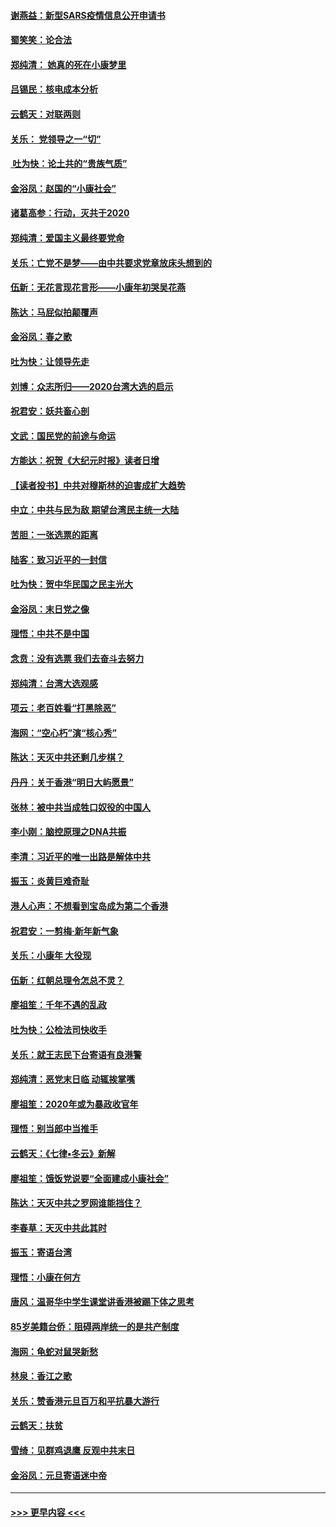 #### [谢燕益：新型SARS疫情信息公开申请书](../pages/nsc993/n11808840.md?t=01211911) 
#### [蜀笑笑：论合法](../pages/nsc993/n11808064.md?t=01211911) 
#### [郑纯清： 她真的死在小康梦里](../pages/nsc993/n11806623.md?t=01211911) 
#### [吕锡民：核电成本分析](../pages/nsc993/n11806284.md?t=01211911) 
#### [云鹤天：对联两则](../pages/nsc993/n11805957.md?t=01211911) 
#### [关乐： 党领导之一“切”](../pages/nsc993/n11804505.md?t=01211911) 
#### [ 吐为快：论土共的“贵族气质”](../pages/nsc993/n11804490.md?t=01211911) 
#### [金浴凤：赵国的“小康社会”](../pages/nsc993/n11804452.md?t=01211911) 
#### [诸葛高参：行动，灭共于2020](../pages/nsc993/n11804120.md?t=01211911) 
#### [郑纯清：爱国主义最终要党命](../pages/nsc993/n11802197.md?t=01211911) 
#### [关乐：亡党不是梦——由中共要求党章放床头想到的](../pages/nsc993/n11802156.md?t=01211911) 
#### [伍新：无花言现花言形——小康年初哭吴花燕](../pages/nsc993/n11800044.md?t=01211911) 
#### [陈达：马屁似拍颠覆声](../pages/nsc993/n11800010.md?t=01211911) 
#### [金浴凤：春之歌](../pages/nsc993/n11797687.md?t=01211911) 
#### [吐为快：让领导先走](../pages/nsc993/n11797512.md?t=01211911) 
#### [刘博：众志所归——2020台湾大选的启示](../pages/nsc993/n11796878.md?t=01211911) 
#### [祝君安：妖共畜心剖](../pages/nsc993/n11794273.md?t=01211911) 
#### [文武：国民党的前途与命运](../pages/nsc993/n11794198.md?t=01211911) 
#### [方能达：祝贺《大纪元时报》读者日增](../pages/nsc993/n11793807.md?t=01211911) 
#### [【读者投书】中共对穆斯林的迫害成扩大趋势](../pages/nsc993/n11791371.md?t=01211911) 
#### [中立：中共与民为敌 期望台湾民主统一大陆](../pages/nsc993/n11790392.md?t=01211911) 
#### [苦胆：一张选票的距离](../pages/nsc993/n11788914.md?t=01211911) 
#### [陆客：致习近平的一封信](../pages/nsc993/n11788867.md?t=01211911) 
#### [吐为快：贺中华民国之民主光大](../pages/nsc993/n11788618.md?t=01211911) 
#### [金浴凤：末日党之像](../pages/nsc993/n11787475.md?t=01211911) 
#### [理悟：中共不是中国](../pages/nsc993/n11787463.md?t=01211911) 
#### [念贲：没有选票  我们去奋斗去努力](../pages/nsc993/n11787398.md?t=01211911) 
#### [郑纯清：台湾大选观感](../pages/nsc993/n11786210.md?t=01211911) 
#### [项云：老百姓看“打黑除恶”](../pages/nsc993/n11785398.md?t=01211911) 
#### [海网：“空心朽”演“核心秀”](../pages/nsc993/n11783874.md?t=01211911) 
#### [陈达：天灭中共还剩几步棋？](../pages/nsc993/n11783719.md?t=01211911) 
#### [丹丹：关于香港“明日大屿愿景”](../pages/nsc993/n11783273.md?t=01211911) 
#### [张林：被中共当成牲口奴役的中国人](../pages/nsc993/n11782397.md?t=01211911) 
#### [李小刚：脑控原理之DNA共振](../pages/nsc993/n11780962.md?t=01211911) 
#### [李清：习近平的唯一出路是解体中共](../pages/nsc993/n11780866.md?t=01211911) 
#### [振玉：炎黄巨难奇耻](../pages/nsc993/n11779632.md?t=01211911) 
#### [港人心声：不想看到宝岛成为第二个香港](../pages/nsc993/n11778817.md?t=01211911) 
#### [祝君安：一剪梅‧新年新气象](../pages/nsc993/n11776340.md?t=01211911) 
#### [关乐：小康年 大役现](../pages/nsc993/n11774213.md?t=01211911) 
#### [伍新：红朝总理令怎总不灵？](../pages/nsc993/n11770813.md?t=01211911) 
#### [廖祖笙：千年不遇的乱政](../pages/nsc993/n11770373.md?t=01211911) 
#### [吐为快：公检法司快收手](../pages/nsc993/n11770359.md?t=01211911) 
#### [关乐：就王志民下台寄语有良港警](../pages/nsc993/n11769903.md?t=01211911) 
#### [郑纯清：恶党末日临 动辄挨掌嘴](../pages/nsc993/n11769356.md?t=01211911) 
#### [廖祖笙：2020年或为暴政收官年](../pages/nsc993/n11768216.md?t=01211911) 
#### [理悟：别当郎中当推手](../pages/nsc993/n11768243.md?t=01211911) 
#### [云鹤天：《七律▪冬云》新解](../pages/nsc993/n11768204.md?t=01211911) 
#### [廖祖笙：饿饭党说要“全面建成小康社会”](../pages/nsc993/n11767482.md?t=01211911) 
#### [陈达：天灭中共之罗网谁能挡住？](../pages/nsc993/n11767465.md?t=01211911) 
#### [李春草：天灭中共此其时](../pages/nsc993/n11767452.md?t=01211911) 
#### [振玉：寄语台湾](../pages/nsc993/n11767432.md?t=01211911) 
#### [理悟：小康在何方](../pages/nsc993/n11767394.md?t=01211911) 
#### [唐风：温哥华中学生课堂讲香港被踢下体之思考](../pages/nsc993/n11766848.md?t=01211911) 
#### [85岁美籍台侨：阻碍两岸统一的是共产制度](../pages/nsc993/n11765043.md?t=01211911) 
#### [海网：龟蛇对鼠哭新愁](../pages/nsc993/n11764895.md?t=01211911) 
#### [林泉：香江之歌](../pages/nsc993/n11764415.md?t=01211911) 
#### [关乐：赞香港元旦百万和平抗暴大游行](../pages/nsc993/n11764382.md?t=01211911) 
#### [云鹤天：扶贫](../pages/nsc993/n11764245.md?t=01211911) 
#### [雪绮：见群鸡退鹰  反观中共末日](../pages/nsc993/n11762112.md?t=01211911) 
#### [金浴凤：元旦寄语迷中帝](../pages/nsc993/n11761788.md?t=01211911) 

----
#### [ >>> 更早内容 <<< ](../indexes/nsc993-earlier.md)
